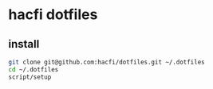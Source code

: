 # hacfi dotfiles

## install

```sh
git clone git@github.com:hacfi/dotfiles.git ~/.dotfiles
cd ~/.dotfiles
script/setup
```
